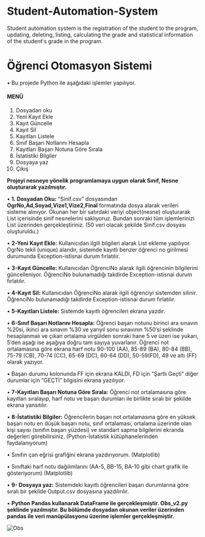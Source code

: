 # Student-Automation-System
Student automation system is the registration of the student to the program, updating, deleting, listing, calculating the grade and statistical information of the student's grade in the program.

# Öğrenci Otomasyon Sistemi
•	Bu projede Python ile aşağıdaki işlemler yapılıyor.
#### MENÜ
1. Dosyadan oku
2. Yeni Kayıt Ekle
3. Kayıt Güncelle
4. Kayıt Sil
5. Kayıtları Listele
6. Sınıf Başarı Notlarını Hesapla
7. Kayıtları Başarı Notuna Göre Sırala
8. İstatistiki Bilgiler
9. Dosyaya yaz
10. Çıkış

**Projeyi nesneye yönelik programlamaya uygun olarak Sınıf, Nesne oluşturarak yazılmıştır.**

•	**1. Dosyadan Oku:** “Sinif.csv” dosyasından **OgrNo,Ad,Soyad,Vize1,Vize2,Final** formatında dosya alarak verileri sisteme alınıyor. 
Okunan her bir satırdaki veriyi object(nesne) oluşturarak List içerisinde sinif nesnelerini saklıyoruz. 
Bundan sonraki tüm işlemlerinizi List üzerinden gerçekleştiriniz. (50 veri olacak şekilde Sinif.csv dosyası oluşturuldu.)

•	**2-Yeni Kayıt Ekle:** Kullanıcıdan ilgili bilgileri alarak List ekleme yapılıyor. OgrNo tekil (unique) alandır, sistemde kayıtlı benzer 
öğrenci no girilmesi durumunda Exception-istisnai durum fırlatılır.

•	**3-Kayıt Güncelle:** Kullanıcıdan ÖğrenciNo alarak ilgili öğrencinin bilgilerini güncelleniyor. ÖğrenciNo bulunamadığı takdirde Exception-istisnai durum fırlatılır.

•	**4-Kayıt Sil:** Kullanıcıdan ÖğrenciNo alarak ilgili öğrenciyi sistemden silinir. ÖğrenciNo bulunamadığı takdirde Exception-istisnai durum fırlatılır.

•	**5-Kayıtları Listele:** Sistemde kayıtlı öğrencileri ekrana yazdır.

•	**6-Sınıf Başarı Notlarını Hesapla:** Öğrenci başarı notunu birinci ara sınavın %20si, ikinci ara sınavın %30 ve yarıyıl sonu sınavının %50’si şeklinde hesaplanmalı 
ve çıkan ortalama virgülden sonraki hane 5 ve üzeri ise yukarı, 5’den aşağı ise aşağıya doğru tam sayıya yuvarlanır. Öğrenci not ortalamasına göre ekrana harf notu 
90-100 (AA), 85-89 (BA), 80-84 (BB), 75-79 (CB), 70-74 (CC), 65-69 (DC), 60-64 (DD), 50-59(FD), 49 ve altı (FF) olarak yazıyor.

•	Başarı durumu kolonunda FF için ekrana KALDI, FD için “Şartlı Geçti” diğer durumlar için “GEÇTİ” bilgisini ekrana yazılıyor.

•	**7-Kayıtları Başarı Notuna Göre Sırala:** Öğrenci not ortalamasına göre kayıtları sıralayıp, harf notu ve başarı durumları ile birlikte sıralı bir şekilde ekrana yansıtılır.

•	**8-İstatistiki Bilgiler:** Öğrencilerin başarı not ortalamasına göre en yüksek başarı notu en düşük başarı notu, sınıf ortalaması, 
ortalama üzerinde olan kişi sayısı (sınıfın başarı yüzdesi) ve standart sapma bilgilerini ekranda değerleri görebilirsiniz. 
(Python-İstatistik kütüphanelerinden faydalanıyorum)

• Sınıfın çan eğrisi grafiğini ekrana yazdırıyorum. (Matplotlib)

• Sınıftaki harf notu dağılımlarını (AA-5, BB-15, BA-10 gibi chart grafik ile gösteriyorum) (Matplotlib)

•	**9- Dosyaya yaz:** Sistemdeki kayıtlı öğrencileri başarı durumlarına göre sıralı bir şekilde Output.csv dosyasına yazdılırılır.

•	**Python Pandas kullanarak DataFrame ile gerçekleşmiştir. Obs_v2.py şeklinde yazılmıştır. Bu bölümde dosyadan okunan veriler üzerinden pandas ile veri manüpülasyonu 
üzerine işlemler gerçekleşmiştir.**

![Obs](https://user-images.githubusercontent.com/66306220/221373378-675b113b-53c3-41e0-9c00-249d9fac7a9f.png)




